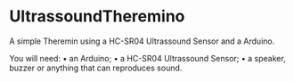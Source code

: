# UltrassoundTheremino
A simple Theremin using a HC-SR04 Ultrassound Sensor and a Arduino.

You will need: 
• an Arduino;
• a HC-SR04 Ultrassound Sensor;
• a speaker, buzzer or anything that can reproduces sound.
